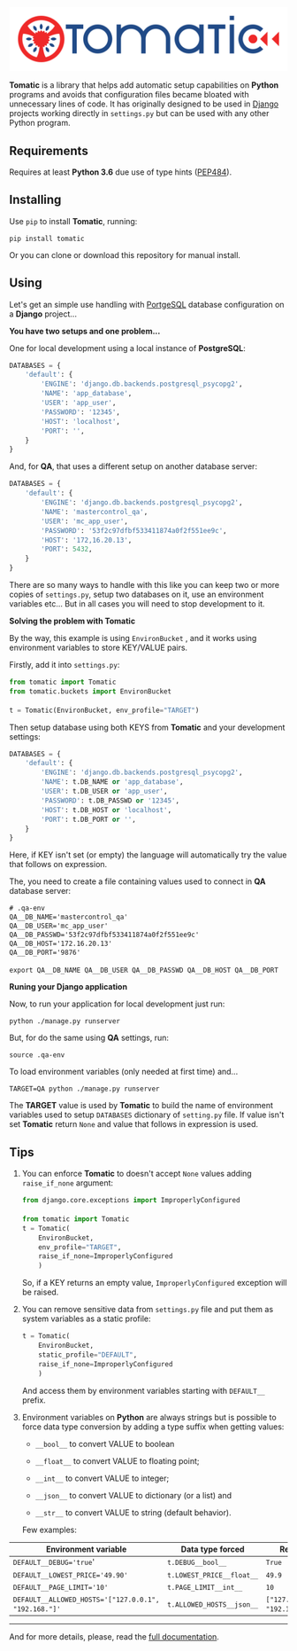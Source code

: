 ![Tomatic logo](tomatic_logo.png)

**Tomatic** is a library that helps add automatic setup capabilities on **Python** programs and avoids that configuration files became bloated with unnecessary lines of code. It has originally designed to be used in [Django](https://www.djangoproject.com/) projects working directly in `settings.py` but can be used with any other Python program.


Requirements
--
Requires at least **Python 3.6** due use of type hints ([PEP484](https://www.python.org/dev/peps/pep-0484/)).

Installing
--
Use `pip` to install **Tomatic**, running:

``` shell
pip install tomatic
```

Or you can clone or download this repository for manual install.

Using
--

Let's get an simple use handling with [PortgeSQL](https://www.postgresql.org/) database configuration on a **Django** project...

**You have two setups and one problem...**

One for local development using a local instance of **PostgreSQL**:

``` python
DATABASES = {
    'default': {
        'ENGINE': 'django.db.backends.postgresql_psycopg2',
        'NAME': 'app_database',
        'USER': 'app_user',
        'PASSWORD': '12345',
        'HOST': 'localhost',
        'PORT': '',
    }
}
```

And, for **QA**, that uses a different setup on another database server:


``` python
DATABASES = {
    'default': {
        'ENGINE': 'django.db.backends.postgresql_psycopg2',
        'NAME': 'mastercontrol_qa',
        'USER': 'mc_app_user',
        'PASSWORD': '53f2c97dfbf533411874a0f2f551ee9c',
        'HOST': '172,16.20.13',
        'PORT': 5432,
    }
}
```

There are so many ways to handle with this like you can keep two or more copies of `settings.py`, setup two databases on it, use an environment variables etc... But in all cases you will need to stop development to it.

**Solving the problem with Tomatic**

By the way, this example is using `EnvironBucket` , and it works using environment variables to store KEY/VALUE pairs.

Firstly, add it into `settings.py`:

``` python
from tomatic import Tomatic
from tomatic.buckets import EnvironBucket

t = Tomatic(EnvironBucket, env_profile="TARGET")
```
Then setup database using both KEYS from **Tomatic** and your development settings:

``` python
DATABASES = {
    'default': {
        'ENGINE': 'django.db.backends.postgresql_psycopg2',
        'NAME': t.DB_NAME or 'app_database',
        'USER': t.DB_USER or 'app_user',
        'PASSWORD': t.DB_PASSWD or '12345',
        'HOST': t.DB_HOST or 'localhost',
        'PORT': t.DB_PORT or '',
    }
}
```

Here, if KEY isn't set (or empty) the language will automatically try the value that follows on expression.

The, you need to create a file containing values used to connect in **QA** database server:

``` shell
# .qa-env
QA__DB_NAME='mastercontrol_qa'
QA__DB_USER='mc_app_user'
QA__DB_PASSWD='53f2c97dfbf533411874a0f2f551ee9c'
QA__DB_HOST='172.16.20.13'
QA__DB_PORT='9876'

export QA__DB_NAME QA__DB_USER QA__DB_PASSWD QA__DB_HOST QA__DB_PORT
```

**Runing your Django application**

Now, to run your application for local development just run:

``` shell
python ./manage.py runserver
```

But, for do the same using **QA** settings, run:

``` shell
source .qa-env
```
To load environment variables (only needed at first time) and...

``` shell
TARGET=QA python ./manage.py runserver
```

The **TARGET** value is used by **Tomatic** to build the name of environment variables used to setup `DATABASES` dictionary of `setting.py` file. If value isn't set **Tomatic** return `None` and value that follows in expression is used.

Tips
--
1. You can enforce **Tomatic**  to doesn't accept `None` values adding `raise_if_none` argument:

    ``` python
    from django.core.exceptions import ImproperlyConfigured 

    from tomatic import Tomatic
    t = Tomatic(
        EnvironBucket,
        env_profile="TARGET",
        raise_if_none=ImproperlyConfigured
        )            
    ```
	So, if a KEY returns an empty value, `ImproperlyConfigured` exception will be raised.
	
2. You can remove sensitive data from `settings.py` file and put them as system variables as a static profile:
	``` python    
    t = Tomatic(
        EnvironBucket,
        static_profile="DEFAULT",
        raise_if_none=ImproperlyConfigured
        )
	```
	And access them by environment variables starting with `DEFAULT__` prefix.

3. Environment variables on **Python** are always strings but is possible to force data type conversion by adding a type suffix when getting values:

    * `__bool__` to convert VALUE to boolean
    
    * `__float__` to convert VALUE to floating point;
    
    * `__int__` to convert VALUE to integer;
    
    * `__json__` to convert VALUE to dictionary (or a list) and
    
    * `__str__` to convert VALUE to string (default behavior).
    
	Few examples:

  | Environment variable | Data type forced | Result |
  | --------------------- | ------------------ | ------ |
  | `DEFAULT__DEBUG='true`' | `t.DEBUG__bool__`  | `True` |
  | `DEFAULT__LOWEST_PRICE='49.90'` | `t.LOWEST_PRICE__float__` | `49.9` |
  | `DEFAULT__PAGE_LIMIT='10'` | `t.PAGE_LIMIT__int__ `| `10` |
  | `DEFAULT__ALLOWED_HOSTS='["127.0.0.1", "192.168."]'` | `t.ALLOWED_HOSTS__json__` | `["127.0.0.1", "192.168.",]` |

---
And for more details, please, read the [full documentation](https://plainspooky.github.io/tomatic/index.html).
